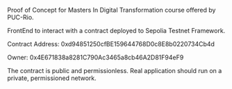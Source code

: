 Proof of Concept for Masters In Digital Transformation course offered by PUC-Rio.

FrontEnd to interact with a contract deployed to Sepolia Testnet Framework.

Contract Address: 0xd94851250cfBE159644768D0c8E8b0220734Cb4d

Owner: 0x4E671838a8281C790Ac3465a8cb46A2D81F94eF9

The contract is public and permissionless.
Real application should run on a private, permissioned network.


